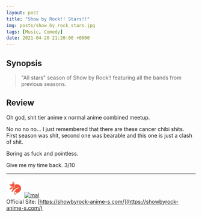 ```yaml
---
layout: post
title: "Show by Rock!! Stars!!"
img: posts/show_by_rock_stars.jpg 
tags: [Music, Comedy]
date: 2021-04-20 21:20:00 +0000
---
```


## Synopsis
>"All stars" season of Show by Rock!! featuring all the bands from previous seasons.

## Review
Oh god, shit tier anime x normal anime combined meetup.

No no no no... I just remembered that there are these cancer chibi shits. First season was shit, second one was bearable and this one is just a clash of shit.

Boring as fuck and pointless.
   
Give me my time back. 3/10

---

[![kitsu](..\assets\img\kitsu.png)](https://kitsu.io/anime/show-by-rock-stars)[![mal](..\assets\img\mal.ico)](https://myanimelist.net/anime/41520/Show_by_Rock_Stars)  
Official Site: [https://showbyrock-anime-s.com/](https://showbyrock-anime-s.com/)  